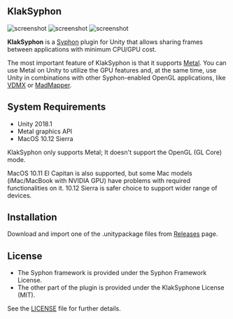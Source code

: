 KlakSyphon
----------

![screenshot](https://i.imgur.com/eputm6Am.jpg)
![screenshot](https://i.imgur.com/Y8Nc5YCm.jpg)
![screenshot](https://i.imgur.com/e4fl5lKm.jpg)

**KlakSyphon** is a [Syphon] plugin for Unity that allows sharing frames
between applications with minimum CPU/GPU cost.

The most important feature of KlakSyphon is that it supports [Metal]. You can
use Metal on Unity to utilize the GPU features and, at the same time, use Unity
in combinations with other Syphon-enabled OpenGL applications, like [VDMX] or
[MadMapper].

[Syphon]: http://syphon.v002.info
[Metal]: https://developer.apple.com/metal/
[VDMX]: http://vidvox.net
[MadMapper]: https://madmapper.com

System Requirements
-------------------

- Unity 2018.1
- Metal graphics API
- MacOS 10.12 Sierra

KlakSyphon only supports Metal; It doesn't support the OpenGL (GL Core) mode.

MacOS 10.11 El Capitan is also supported, but some Mac models (iMac/MacBook
with NVIDIA GPU) have problems with required functionalities on it. 10.12
Sierra is safer choice to support wider range of devices.

Installation
------------

Download and import one of the .unitypackage files from [Releases] page.

[Releases]: https://github.com/keijiro/KlakSyphon/releases

License
-------

- The Syphon framework is provided under the Syphon Framework License.
- The other part of the plugin is provided under the KlakSyphone License (MIT).

See the [LICENSE] file for further details.

[LICENSE]: LICENSE
